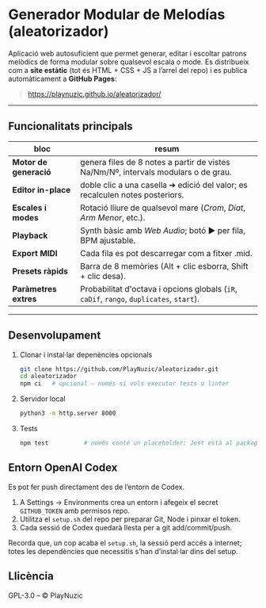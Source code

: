 # Generador Modular de Melodías (aleatorizador)

Aplicació web autosuficient que permet generar, editar i escoltar patrons
melòdics de forma modular sobre qualsevol escala o mode. Es distribueix com
a **site estàtic** (tot és HTML + CSS + JS a l’arrel del repo) i es publica
automàticament a **GitHub Pages**:

> https://playnuzic.github.io/aleatorizador/

---

## Funcionalitats principals

| bloc | resum |
| ---- | ----- |
| **Motor de generació** | genera files de 8 notes a partir de vistes Na/Nm/Nº, intervals modulars o de grau. |
| **Editor in-place** | doble clic a una casella ➜ edició del valor; es recalculen notes posteriors. |
| **Escales i modes** | Rotació lliure de qualsevol mare (*Crom*, *Diat*, *Arm Menor*, etc.). |
| **Playback** | Synth bàsic amb *Web Audio*; botó ▶ per fila, BPM ajustable. |
| **Export MIDI** | Cada fila es pot descarregar com a fitxer .mid. |
| **Presets ràpids** | Barra de 8 memòries (Alt + clic esborra, Shift + clic desa). |
| **Paràmetres extres** | Probabilitat d'octava i opcions globals (`iR`, `caDif`, `rango`, `duplicates`, `start`). |

---

## Desenvolupament

1. Clonar i instal·lar depenències opcionals

   ```bash
   git clone https://github.com/PlayNuzic/aleatorizador.git
   cd aleatorizador
   npm ci   # opcional – només si vols executar tests o linter
   ```

2. Servidor local

   ```bash
   python3 -m http.server 8000
   ```

3. Tests

   ```bash
   npm test          # només conté un placeholder; Jest està al package.json
   ```

## Entorn OpenAI Codex

Es pot fer push directament des de l’entorn de Codex.

1. A Settings → Environments crea un entorn i afegeix el secret `GITHUB_TOKEN`
   amb permisos repo.
2. Utilitza el `setup.sh` del repo per preparar Git, Node i pinxar el token.
3. Cada sessió de Codex quedarà llesta per a git add/commit/push.

Recorda que, un cop acaba el `setup.sh`, la sessió perd accés a internet;
totes les dependències que necessitis s’han d’instal·lar dins del setup.

## Llicència

GPL-3.0 – © PlayNuzic
